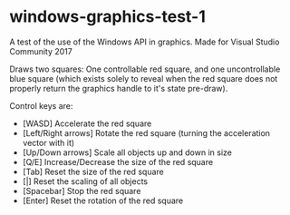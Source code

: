# windows-graphics-test-1
A test of the use of the Windows API in graphics. Made for Visual Studio Community 2017

Draws two squares: One controllable red square, and one uncontrollable blue square (which exists solely to reveal when the red square does
not properly return the graphics handle to it's state pre-draw).

Control keys are:

 - [WASD] Accelerate the red square
 - [Left/Right arrows] Rotate the red square (turning the acceleration vector with it)
 - [Up/Down arrows] Scale all objects up and down in size
 - [Q/E] Increase/Decrease the size of the red square
 - [Tab] Reset the size of the red square
 - [|\] Reset the scaling of all objects
 - [Spacebar] Stop the red square
 - [Enter] Reset the rotation of the red square
